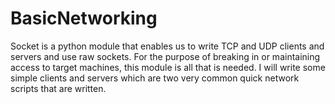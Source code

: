 # BasicNetworking
Socket is a python module that enables us to write TCP and UDP clients and servers and use raw sockets. For the purpose of breaking in or maintaining access to target machines, this module is all that is needed.
I will write some simple clients and servers which are two very common quick network scripts that are written.
